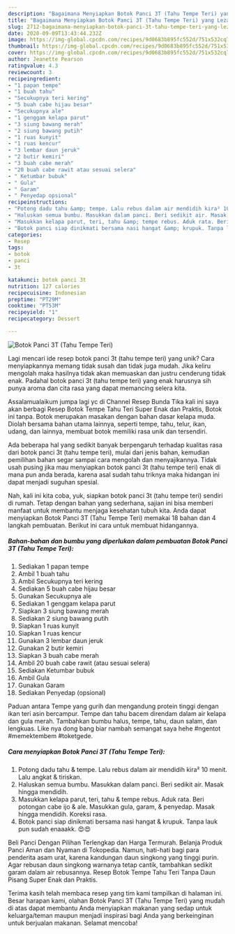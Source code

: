```yaml
---
description: "Bagaimana Menyiapkan Botok Panci 3T (Tahu Tempe Teri) yang Lezat"
title: "Bagaimana Menyiapkan Botok Panci 3T (Tahu Tempe Teri) yang Lezat"
slug: 2712-bagaimana-menyiapkan-botok-panci-3t-tahu-tempe-teri-yang-lezat
date: 2020-09-09T13:43:44.232Z
image: https://img-global.cpcdn.com/recipes/9d0683b895fc552d/751x532cq70/botok-panci-3t-tahu-tempe-teri-foto-resep-utama.jpg
thumbnail: https://img-global.cpcdn.com/recipes/9d0683b895fc552d/751x532cq70/botok-panci-3t-tahu-tempe-teri-foto-resep-utama.jpg
cover: https://img-global.cpcdn.com/recipes/9d0683b895fc552d/751x532cq70/botok-panci-3t-tahu-tempe-teri-foto-resep-utama.jpg
author: Jeanette Pearson
ratingvalue: 4.3
reviewcount: 3
recipeingredient:
- "1 papan tempe"
- "1 buah tahu"
- "Secukupnya teri kering"
- "5 buah cabe hijau besar"
- "Secukupnya ale"
- "1 genggam kelapa parut"
- "3 siung bawang merah"
- "2 siung bawang putih"
- "1 ruas kunyit"
- "1 ruas kencur"
- "3 lembar daun jeruk"
- "2 butir kemiri"
- "3 buah cabe merah"
- "20 buah cabe rawit atau sesuai selera"
- " Ketumbar bubuk"
- " Gula"
- " Garam"
- " Penyedap opsional"
recipeinstructions:
- "Potong dadu tahu &amp; tempe. Lalu rebus dalam air mendidih kira² 10 menit. Lalu angkat &amp; tiriskan."
- "Haluskan semua bumbu. Masukkan dalam panci. Beri sedikit air. Masak hingga mendidih."
- "Masukkan kelapa parut, teri, tahu &amp; tempe rebus. Aduk rata. Beri potongan cabe ijo &amp; ale. Masukkan gula, garam, &amp; penyedap. Masak hingga mendidih. Koreksi rasa."
- "Botok panci siap dinikmati bersama nasi hangat &amp; krupuk. Tanpa lauk pun sudah enaaakk. 😍😍"
categories:
- Resep
tags:
- botok
- panci
- 3t

katakunci: botok panci 3t 
nutrition: 127 calories
recipecuisine: Indonesian
preptime: "PT29M"
cooktime: "PT53M"
recipeyield: "1"
recipecategory: Dessert

---
```



![Botok Panci 3T (Tahu Tempe Teri)](https://img-global.cpcdn.com/recipes/9d0683b895fc552d/751x532cq70/botok-panci-3t-tahu-tempe-teri-foto-resep-utama.jpg)

Lagi mencari ide resep botok panci 3t (tahu tempe teri) yang unik? Cara menyiapkannya memang tidak susah dan tidak juga mudah. Jika keliru mengolah maka hasilnya tidak akan memuaskan dan justru cenderung tidak enak. Padahal botok panci 3t (tahu tempe teri) yang enak harusnya sih punya aroma dan cita rasa yang dapat memancing selera kita.

Assalamualaikum jumpa lagi yc di Channel Resep Bunda Tika kali ini saya akan berbagi Resep Botok Tempe Tahu Teri Super Enak dan Praktis, Botok ini tanpa. Botok merupakan masakan dengan bahan dasar kelapa muda. Diolah bersama bahan utama lainnya, seperti tempe, tahu, telur, ikan, udang, dan lainnya, membuat botok memiliki rasa unik dan tersendiri.

Ada beberapa hal yang sedikit banyak berpengaruh terhadap kualitas rasa dari botok panci 3t (tahu tempe teri), mulai dari jenis bahan, kemudian pemilihan bahan segar sampai cara mengolah dan menyajikannya. Tidak usah pusing jika mau menyiapkan botok panci 3t (tahu tempe teri) enak di mana pun anda berada, karena asal sudah tahu triknya maka hidangan ini dapat menjadi suguhan spesial.


Nah, kali ini kita coba, yuk, siapkan botok panci 3t (tahu tempe teri) sendiri di rumah. Tetap dengan bahan yang sederhana, sajian ini bisa memberi manfaat untuk membantu menjaga kesehatan tubuh kita. Anda dapat menyiapkan Botok Panci 3T (Tahu Tempe Teri) memakai 18 bahan dan 4 langkah pembuatan. Berikut ini cara untuk membuat hidangannya.

<!--inarticleads1-->

##### Bahan-bahan dan bumbu yang diperlukan dalam pembuatan Botok Panci 3T (Tahu Tempe Teri):

1. Sediakan 1 papan tempe
1. Ambil 1 buah tahu
1. Ambil Secukupnya teri kering
1. Sediakan 5 buah cabe hijau besar
1. Gunakan Secukupnya ale
1. Sediakan 1 genggam kelapa parut
1. Siapkan 3 siung bawang merah
1. Sediakan 2 siung bawang putih
1. Siapkan 1 ruas kunyit
1. Siapkan 1 ruas kencur
1. Gunakan 3 lembar daun jeruk
1. Gunakan 2 butir kemiri
1. Siapkan 3 buah cabe merah
1. Ambil 20 buah cabe rawit (atau sesuai selera)
1. Sediakan  Ketumbar bubuk
1. Ambil  Gula
1. Gunakan  Garam
1. Sediakan  Penyedap (opsional)


Paduan antara Tempe yang gurih dan mengandung protein tinggi dengan ikan teri asin bercampur. Tempe dan tahu bacem direndam dalam air kelapa dan gula merah. Tambahkan bumbu halus, tempe, tahu, daun salam, dan lengkuas. Like nya dong bang biar nambah semangat saya hehe #ngentot #memektembem #toketgede. 

<!--inarticleads2-->

##### Cara menyiapkan Botok Panci 3T (Tahu Tempe Teri):

1. Potong dadu tahu &amp; tempe. Lalu rebus dalam air mendidih kira² 10 menit. Lalu angkat &amp; tiriskan.
1. Haluskan semua bumbu. Masukkan dalam panci. Beri sedikit air. Masak hingga mendidih.
1. Masukkan kelapa parut, teri, tahu &amp; tempe rebus. Aduk rata. Beri potongan cabe ijo &amp; ale. Masukkan gula, garam, &amp; penyedap. Masak hingga mendidih. Koreksi rasa.
1. Botok panci siap dinikmati bersama nasi hangat &amp; krupuk. Tanpa lauk pun sudah enaaakk. 😍😍


Beli Panci Dengan Pilihan Terlengkap dan Harga Termurah. Belanja Produk Panci Aman dan Nyaman di Tokopedia. Namun, hati-hati bagi para penderita asam urat, karena kandungan daun singkong yang tinggi purin. Agar rebusan daun singkong warnanya tetap cantik, tambahkan sedikit garam dalam air rebusannya. Resep Botok Tempe Tahu Teri Tanpa Daun Pisang Super Enak dan Praktis. 

Terima kasih telah membaca resep yang tim kami tampilkan di halaman ini. Besar harapan kami, olahan Botok Panci 3T (Tahu Tempe Teri) yang mudah di atas dapat membantu Anda menyiapkan makanan yang sedap untuk keluarga/teman maupun menjadi inspirasi bagi Anda yang berkeinginan untuk berjualan makanan. Selamat mencoba!
